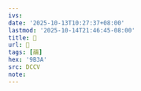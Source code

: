 ```yaml
---
ivs:
date: '2025-10-13T10:27:37+08:00'
lastmod: '2025-10-14T21:46:45-08:00'
title: 􃶌
url: 􃶌
tags: [鬺]
hex: '9B3A'
src: DCCV
note:
---
```

